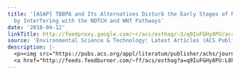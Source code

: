 ```yaml
---
title: '[ASAP] TBBPA and Its Alternatives Disturb the Early Stages of Neural Development
  by Interfering with the NOTCH and WNT Pathways'
date: '2018-04-12'
linkTitle: http://feedproxy.google.com/~r/acs/esthag/~3/q9IuFGHy8PU/acs.est.8b00414
source: 'Environmental Science & Technology: Latest Articles (ACS Publications)'
description: |-
  <p><img src="https://pubs.acs.org/appl/literatum/publisher/achs/journals/content/esthag/0/esthag.ahead-of-print/acs.est.8b00414/20180412/images/medium/es-2018-00414h_0007.gif" alt="TOC Graphic"/></p><div><cite>Environmental Science & Technology</cite></div><div>DOI: 10.1021/acs.est.8b00414</div><div class="feedflare">
  <a href="http://feeds.feedburner.com/~ff/acs/esthag?a=q9IuFGHy8PU:L8k5n4pIQwM:yIl2AUoC8zA"><img src="http://feeds.feedburner.com/~ff/acs/esthag?d=yIl2AUoC8zA" border="0"></img></a>
---
```

